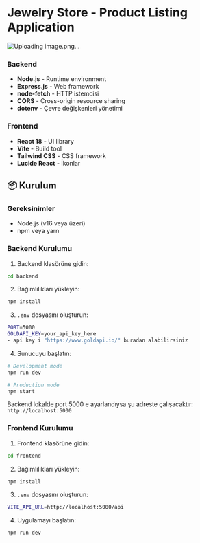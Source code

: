 # Jewelry Store - Product Listing Application

![Uploading image.png…]()




### Backend
- **Node.js** - Runtime environment
- **Express.js** - Web framework
- **node-fetch** - HTTP istemcisi
- **CORS** - Cross-origin resource sharing
- **dotenv** - Çevre değişkenleri yönetimi

### Frontend
- **React 18** - UI library
- **Vite** - Build tool
- **Tailwind CSS** - CSS framework
- **Lucide React** - İkonlar

## 📦 Kurulum

### Gereksinimler
- Node.js (v16 veya üzeri)
- npm veya yarn

### Backend Kurulumu

1. Backend klasörüne gidin:
```bash
cd backend
```

2. Bağımlılıkları yükleyin:
```bash
npm install
```

3. `.env` dosyasını oluşturun:
```bash
PORT=5000
GOLDAPI_KEY=your_api_key_here    
- api key i "https://www.goldapi.io/" buradan alabilirsiniz
```

4. Sunucuyu başlatın:
```bash
# Development mode
npm run dev

# Production mode
npm start
```

Backend lokalde port 5000 e ayarlandıysa şu adreste çalışacaktır: `http://localhost:5000`

### Frontend Kurulumu

1. Frontend klasörüne gidin:
```bash
cd frontend
```

2. Bağımlılıkları yükleyin:
```bash
npm install
```

3. `.env` dosyasını oluşturun:
```bash
VITE_API_URL=http://localhost:5000/api
```

4. Uygulamayı başlatın:
```bash
npm run dev
```






